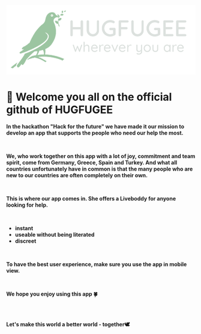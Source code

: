<img src="./frontend/src/assets/icons/hugfugee_logo.png" alt="logo">

<h1>🌸 Welcome you all on the official github of <b>HUGFUGEE<b></h1>

<p>In the hackathon "Hack for the future" we have made it our mission to develop an app that supports the people who need our help the most.</p>
<br>
<p>We, who work together on this app with a lot of joy, commitment and team spirit, come from Germany, Greece, Spain and Turkey. And what all countries unfortunately have in common is that the many people who are new to our countries are often completely on their own.</p>
<br>
<p>This is where our app comes in. She offers a Liveboddy for anyone looking for help.</p>
<br>
<ul>
<li>instant</li>
<li>useable without being literated</li>
<li>discreet</li>
</ul>
<br>
<p>To have the best user experience, make sure you use the app in <b>mobile view<b>.</p>
<br>
<p>We hope you enjoy using this app 🍀</p>
<br>
 
<br>
<p>Let's make this world a better world - <b>together</b>🕊</p>
